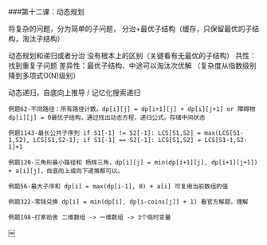 ###第十二课：动态规划

将复杂的问题，分为简单的子问题，
分治+最优子结构（缓存，只保留最优的子结构，淘汰子结构）

动态规划和递归或者分治 没有根本上的区别（关键看有无最优的子结构）
共性：找到重复子问题
差异性：最优子结构、中途可以淘汰次优解 （复杂度从指数级别降到多项式O(N)级别）

动态递归，自底向上推导 / 记忆化搜索递归

```
例题62-不同路径：所有路径计数。dp[i][j] = dp[i+1][j] + dp[i][j+1] or 障碍物dp[i][j] = 0最优子结构，通过找出动态方程，递归公式。存储中间状态

例题1143-最长公共子序列 if S1[-1] != S2[-1]: LCS[S1,S2] = max(LCS[S1-1,S2), LCS[S1,S2-1]; if S1[-1] == S2[-1]: LCS[S1,S2] = LCS[S1-1,S2-1]+1

例题120-三角形最小路径和 杨辉三角，dp[i][j] = min(dp[i+1][j], dp[i+1][j+1]) + a[i][j]，自底向上或向下递推都可以。

例题56-最大子序和 dp[i] = max(dp[i-1], 0) + a[i] 可复用当前数组的值

例题322-零钱兑换 dp[i] = min(dp[i], dp[i-coins[j]] + 1) 看官方解题，理解

例题198-打家劫舍 二维数组 -> 一维数组 -> 3个临时变量
```
￼